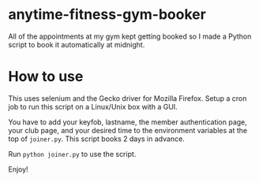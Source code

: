 # anytime-fitness-gym-booker
All of the appointments at my gym kept getting booked so I made a Python script to book it automatically at midnight.

# How to use
This uses selenium and the Gecko driver for Mozilla Firefox. Setup a cron job to run this script on a Linux/Unix box with a GUI.


You have to add your keyfob, lastname, the member authentication page, your club page, and your desired time to the environment variables at the top of `joiner.py`. This script books 2 days in advance.


Run ``python joiner.py`` to use the script.

Enjoy!
